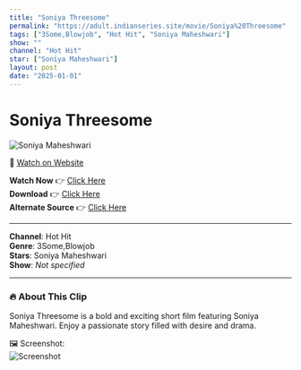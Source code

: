 ```yaml
---
title: "Soniya Threesome"
permalink: "https://adult.indianseries.site/movie/Soniya%20Threesome"
tags: ["3Some,Blowjob", "Hot Hit", "Soniya Maheshwari"]
show: ""
channel: "Hot Hit"
star: ["Soniya Maheshwari"]
layout: post
date: "2025-01-01"
---
```


# Soniya Threesome

![Soniya Maheshwari](https://shorts.desisins.com/wp-content/uploads/2023/10/Soniya-Threesome.jpg)

🔗 [Watch on Website](https://adult.indianseries.site/movie/Soniya%20Threesome)

**Watch Now** 👉 [Click Here](https://adult.indianseries.site/movie/Soniya%20Threesome)  
**Download** 👉 [Click Here](https://adult.indianseries.site/movie/Soniya%20Threesome)  
**Alternate Source** 👉 [Click Here](https://adult.indianseries.site/movie/Soniya%20Threesome)

---

**Channel**: Hot Hit  
**Genre**: 3Some,Blowjob  
**Stars**: Soniya Maheshwari  
**Show**: *Not specified*

---

### 🔥 About This Clip

Soniya Threesome is a bold and exciting short film featuring Soniya Maheshwari. Enjoy a passionate story filled with desire and drama.
 
🖼️ Screenshot:  
![Screenshot](https://shorts.desisins.com/wp-content/uploads/2023/10/Soniya-Threesome.jpg)
